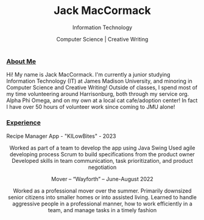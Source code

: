 <html>
<head>
<style>
h1 {text-align: center;}
p {text-align: center;}
div {text-align: center;}
</style>
</head>
<body>

<h1>Jack MacCormack</h1>
<p>Information Technology</p>
<div>Computer Science | Creative Writing</div>

<br>

<h3><u>About Me</u></h3>
Hi! My name is Jack MacCormack. I'm currently a junior studying Information Technology (IT) at James Madison University, and minoring in Computer Science and Creative Writing!
Outside of classes, I spend most of my time volunteering around Harrisonburg, both through my service org. Alpha Phi Omega, and on my own at a local cat cafe/adoption center!
In fact I have over 50 hours of volunteer work since coming to JMU alone!

<h3><u>Experience</u></h3>
Recipe Manager App - "KILowBites" - 2023

Worked as part of a team to develop the app using Java Swing
Used agile developing process Scrum to build specifications from the product owner
Developed skills in team communication, task prioritization, and product negotiation


Mover – “Wayforth” – June-August 2022

Worked as a professional mover over the summer. Primarily downsized senior citizens into smaller homes or into assisted living. 
Learned to handle aggressive people in a professional manner, how to work efficiently in a team, and manage tasks in a timely fashion



</body>
</html>
